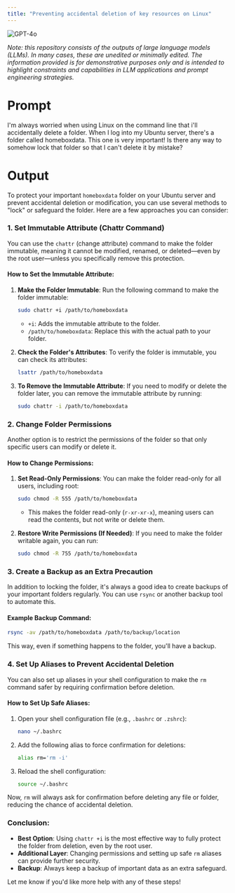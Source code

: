 ```yaml
---
title: "Preventing accidental deletion of key resources on Linux"
---
```

![GPT-4o](https://img.shields.io/badge/GPT--4o-3333FF?style=for-the-badge&logo=openai&logoColor=white)



*Note: this repository consists of the outputs of large language models (LLMs). In many cases, these are unedited or minimally edited. The information provided is for demonstrative purposes only and is intended to highlight constraints and capabilities in LLM applications and prompt engineering strategies.*


# Prompt

I'm always worried when using Linux on the command line that i'll accidentally delete a folder. When I log into my Ubuntu server, there's a folder called homeboxdata. This one is very important! Is there any way to somehow lock that folder so that I can't delete it by mistake?

# Output

To protect your important `homeboxdata` folder on your Ubuntu server and prevent accidental deletion or modification, you can use several methods to "lock" or safeguard the folder. Here are a few approaches you can consider:

### 1. **Set Immutable Attribute (Chattr Command)**
You can use the `chattr` (change attribute) command to make the folder immutable, meaning it cannot be modified, renamed, or deleted—even by the root user—unless you specifically remove this protection.

#### How to Set the Immutable Attribute:
1. **Make the Folder Immutable**:
   Run the following command to make the folder immutable:
   ```bash
   sudo chattr +i /path/to/homeboxdata
   ```

   - `+i`: Adds the immutable attribute to the folder.
   - `/path/to/homeboxdata`: Replace this with the actual path to your folder.

2. **Check the Folder's Attributes**:
   To verify the folder is immutable, you can check its attributes:
   ```bash
   lsattr /path/to/homeboxdata
   ```

3. **To Remove the Immutable Attribute**:
   If you need to modify or delete the folder later, you can remove the immutable attribute by running:
   ```bash
   sudo chattr -i /path/to/homeboxdata
   ```

### 2. **Change Folder Permissions**
Another option is to restrict the permissions of the folder so that only specific users can modify or delete it.

#### How to Change Permissions:
1. **Set Read-Only Permissions**:
   You can make the folder read-only for all users, including root:
   ```bash
   sudo chmod -R 555 /path/to/homeboxdata
   ```

   - This makes the folder read-only (`r-xr-xr-x`), meaning users can read the contents, but not write or delete them.

2. **Restore Write Permissions (If Needed)**:
   If you need to make the folder writable again, you can run:
   ```bash
   sudo chmod -R 755 /path/to/homeboxdata
   ```

### 3. **Create a Backup as an Extra Precaution**
In addition to locking the folder, it's always a good idea to create backups of your important folders regularly. You can use `rsync` or another backup tool to automate this.

#### Example Backup Command:
```bash
rsync -av /path/to/homeboxdata /path/to/backup/location
```

This way, even if something happens to the folder, you'll have a backup.

### 4. **Set Up Aliases to Prevent Accidental Deletion**
You can also set up aliases in your shell configuration to make the `rm` command safer by requiring confirmation before deletion.

#### How to Set Up Safe Aliases:
1. Open your shell configuration file (e.g., `.bashrc` or `.zshrc`):
   ```bash
   nano ~/.bashrc
   ```

2. Add the following alias to force confirmation for deletions:
   ```bash
   alias rm='rm -i'
   ```

3. Reload the shell configuration:
   ```bash
   source ~/.bashrc
   ```

Now, `rm` will always ask for confirmation before deleting any file or folder, reducing the chance of accidental deletion.

### Conclusion:
- **Best Option**: Using `chattr +i` is the most effective way to fully protect the folder from deletion, even by the root user.
- **Additional Layer**: Changing permissions and setting up safe `rm` aliases can provide further security.
- **Backup**: Always keep a backup of important data as an extra safeguard.

Let me know if you'd like more help with any of these steps!